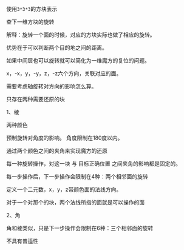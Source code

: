 使用`3*3*3`的方块表示

查下一维方块的旋转

解释：旋转一个面的时候，对应的方块实际也做了相应的旋转。

优势在于可以判断两个目的地之间的距离。

如果中间层也可以旋转就可以简化为一维魔方的复位的问题。

x，-x，y，-y，z，-z六个方向，关联对应的面。

需要考虑轴旋转对方向的影响怎么算。

只存在两种需要还原的块

1、棱

两种颜色

预制旋转对角度的影响。
角度限制在180度以内。

通过两个颜色之间的夹角来实现魔方的还原

每一种旋转操作，对这一块 与 目标正确位置 之间夹角的影响都是固定的。

每一步操作后，下一步操作会限制在4种：两个相邻面的旋转

定义一个二元数，x，y，z带颜色面的法线方向。

对于一个对那个的块，两个法线所指的面就是可以操作的面

2、角

角和棱类似，只是下一步操作会限制在6种：三个相邻面的旋转



不具有普适性